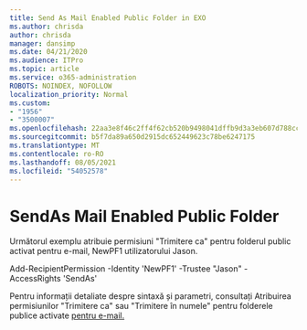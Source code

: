 ```yaml
---
title: Send As Mail Enabled Public Folder in EXO
ms.author: chrisda
author: chrisda
manager: dansimp
ms.date: 04/21/2020
ms.audience: ITPro
ms.topic: article
ms.service: o365-administration
ROBOTS: NOINDEX, NOFOLLOW
localization_priority: Normal
ms.custom:
- "1956"
- "3500007"
ms.openlocfilehash: 22aa3e8f46c2ff4f62cb520b9498041dffb9d3a3eb607d788cc97b10bf32dbb5
ms.sourcegitcommit: b5f7da89a650d2915dc652449623c78be6247175
ms.translationtype: MT
ms.contentlocale: ro-RO
ms.lasthandoff: 08/05/2021
ms.locfileid: "54052578"
---
```

# <a name="sendas-mail-enabled-public-folder"></a>SendAs Mail Enabled Public Folder

Următorul exemplu atribuie permisiuni "Trimitere ca" pentru folderul public activat pentru e-mail, NewPF1 utilizatorului Jason.

Add-RecipientPermission -Identity 'NewPF1' -Trustee "Jason" -AccessRights 'SendAs'

Pentru informații detaliate despre sintaxă și parametri, consultați Atribuirea permisiunilor "Trimitere ca" sau "Trimitere în numele" pentru folderele publice activate [pentru e-mail.](https://docs.microsoft.com/exchange/collaboration-exo/public-folders/assign-permissions-mail-enabled-pfs)


